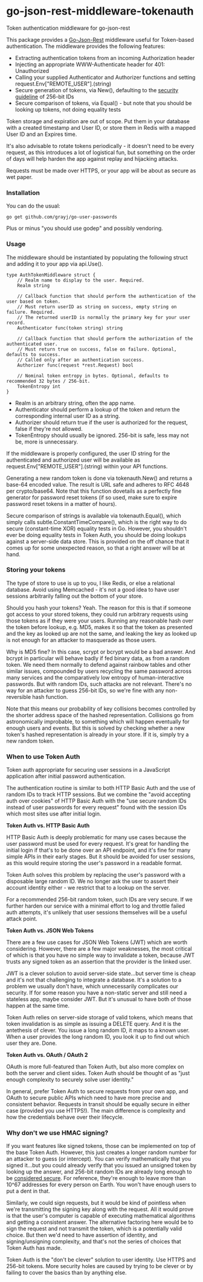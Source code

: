 # go-json-rest-middleware-tokenauth
Token authentication middleware for go-json-rest

This package provides a [Go-Json-Rest](https://ant0ine.github.io/go-json-rest/) middleware useful for Token-based authentication. The middleware provides the following features:

* Extracting authentication tokens from an incoming Authorization header
* Injecting an appropriate WWW-Authenticate header for 401: Unauthorized
* Calling your supplied Authenticator and Authorizer functions and setting request.Env["REMOTE_USER"].(string)
* Secure generation of tokens, via New(), defaulting to the [security guideline](https://gist.github.com/tqbf/be58d2d39690c3b366ad) of 256-bit IDs
* Secure comparison of tokens, via Equal() - but note that you should be looking up tokens, not doing equality tests

Token storage and expiration are out of scope. Put them in your database with a created timestamp and User ID, or store them in Redis with a mapped User ID and an Expires time.

It's also advisable to rotate tokens periodically - it doesn't need to be every request, as this introduces a lot of logistical fun, but something on the order of days will help harden the app against replay and hijacking attacks.

Requests must be made over HTTPS, or your app will be about as secure as wet paper.

### Installation

You can do the usual:

    go get github.com/grayj/go-user-passwords

Plus or minus "you should use godep" and possibly vendoring.

### Usage

The middleware should be instantiated by populating the following struct and adding it to your app via api.Use().

	type AuthTokenMiddleware struct {
		// Realm name to display to the user. Required.
		Realm string

		// Callback function that should perform the authentication of the user based on token.
		// Must return userID as string on success, empty string on failure. Required.
		// The returned userID is normally the primary key for your user record.
		Authenticator func(token string) string

		// Callback function that should perform the authorization of the authenticated user.
		// Must return true on success, false on failure. Optional, defaults to success.
		// Called only after an authentication success.
		Authorizer func(request *rest.Request) bool

		// Nominal token entropy in bytes. Optional, defaults to recommended 32 bytes / 256-bit.
		TokenEntropy int
	}

* Realm is an arbitrary string, often the app name.
* Authenticator should perform a lookup of the token and return the corresponding internal user ID as a string.
* Authorizer should return true if the user is authorized for the request, false if they're not allowed.
* TokenEntropy should usually be ignored. 256-bit is safe, less may not be, more is unnecessary.

If the middleware is properly configured, the user ID string for the authenticated and authorized user will be available as request.Env["REMOTE_USER"].(string) within your API functions.

Generating a new random token is done via tokenauth.New() and returns a base-64 encoded value. The result is URL safe and adheres to RFC 4648 per crypto/base64. Note that this function dovetails as a perfectly fine generator for password reset tokens (if so used, make sure to expire password reset tokens in a matter of hours).

Secure comparison of strings is available via tokenauth.Equal(), which simply calls subtle.ConstantTimeCompare(), which is the right way to do secure (constant-time XOR) equality tests in Go. However, you shouldn't ever be doing equality tests in Token Auth, you should be doing lookups against a server-side data store. This is provided on the off chance that it comes up for some unexpected reason, so that a right answer will be at hand.

### Storing your tokens

The type of store to use is up to you, I like Redis, or else a relational database. Avoid using Memcached - it's not a good idea to have user sessions arbitrarily falling out the bottom of your store.

Should you hash your tokens? Yeah. The reason for this is that if someone got access to your stored tokens, they could run arbitrary requests using those tokens as if they were your users. Running any reasonable hash over the token before lookup, e.g. MD5, makes it so that the token as presented and the key as looked up are not the same, and leaking the key as looked up is not enough for an attacker to masquerade as those users.

Why is MD5 fine? In this case, scrypt or bcrypt would be a bad answer. And bcrypt in particular will behave badly if fed binary data, as from a random token. We need them normally to defend against rainbow tables and other similar issues, compounded by users recycling the same password across many services and the comparatively low entropy of human-interactive passwords. But with random IDs, such attacks are not relevant. There's no way for an attacker to guess 256-bit IDs, so we're fine with any non-reversible hash function.

Note that this means our probability of key collisions becomes controlled by the shorter address space of the hashed representation. Collisions go from astronomically improbable, to something which will happen eventually for enough users and events. But this is solved by checking whether a new token's hashed representation is already in your store. If it is, simply try a new random token.

### When to use Token Auth

Token auth appropriate for securing user sessions in a JavaScript application after initial password authentication.

The authentication routine is similar to both HTTP Basic Auth and the use of random IDs to track HTTP sessions. But we combine the "avoid accepting auth over cookies" of HTTP Basic Auth with the "use secure random IDs instead of user passwords for every request" found with the session IDs which most sites use after initial login.

**Token Auth vs. HTTP Basic Auth**

HTTP Basic Auth is deeply problematic for many use cases because the user password must be used for every request. It's great for handling the initial login if that's to be done over an API endpoint, and it's fine for many simple APIs in their early stages. But it should be avoided for user sessions, as this would require storing the user's password in a readable format.

Token Auth solves this problem by replacing the user's password with a disposable large random ID. We no longer ask the user to assert their account identity either - we restrict that to a lookup on the server.

For a recommended 256-bit random token, such IDs are very secure. If we further harden our service with a minimal effort to log and throttle failed auth attempts, it's unlikely that user sessions themselves will be a useful attack point.

**Token Auth vs. JSON Web Tokens**

There are a few use cases for JSON Web Tokens (JWT) which are worth considering. However, there are a few major weaknesses, the most critical of which is that you have no simple way to invalidate a token, because JWT trusts any signed token as an assertion that the provider is the linked user.

JWT is a clever solution to avoid server-side state...but server time is cheap and it's not that challenging to integrate a database. It's a solution to a problem we usually don't have, which unnecessarily complicates our security. If for some reason you have a non-static server and still need a stateless app, maybe consider JWT. But it's unusual to have both of those happen at the same time.

Token Auth relies on server-side storage of valid tokens, which means that token invalidation is as simple as issuing a DELETE query. And it is the antethesis of clever. You issue a long random ID, it maps to a known user. When a user provides the long random ID, you look it up to find out which user they are. Done.

**Token Auth vs. OAuth / OAuth 2**

OAuth is more full-featured than Token Auth, but also more complex on both the server and client sides. Token Auth should be thought of as "just enough complexity to securely solve user identity."

In general, prefer Token Auth to secure requests from your own app, and OAuth to secure public APIs which need to have more precise and consistent behavior. Requests in transit should be equally secure in either case (provided you use HTTPS!). The main difference is complexity and how the credentials behave over their lifecycle.

### Why don't we use HMAC signing?

If you want features like signed tokens, those can be implemented on top of the base Token Auth. However, this just creates a longer random number for an attacker to guess (or intercept). You can verify mathematically that you signed it...but you could already verify that you issued an unsigned token by looking up the answer, and 256-bit random IDs are already long enough to be [considered secure](https://gist.github.com/tqbf/be58d2d39690c3b366ad). For reference, they're enough to leave more than 10^67 addresses for every person on Earth. You won't have enough users to put a dent in that.

Similarly, we could sign requests, but it would be kind of pointless when we're transmitting the signing key along with the request. All it would prove is that the user's computer is capable of executing mathematical algorithms and getting a consistent answer. The alternative factoring here would be to sign the request and not transmit the token, which is a potentially valid choice. But then we'd need to have assertion of identity, and signing/unsigning complexity, and that's not the series of choices that Token Auth has made.

Token Auth is the "don't be clever" solution to user identity. Use HTTPS and 256-bit tokens. More security holes are caused by trying to be clever or by failing to cover the basics than by anything else.
